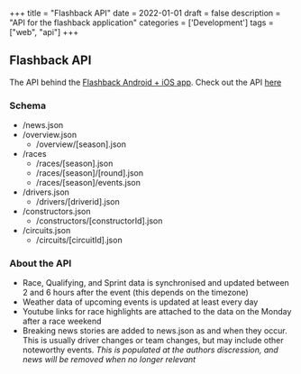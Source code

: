 +++
title = "Flashback API"
date = 2022-01-01
draft = false
description = "API for the flashback application"
categories = ['Development']
tags = ["web", "api"]
+++

## Flashback API

The API behind the <a href="/projects/flashback">Flashback Android + iOS app</a>. Check out the API <a href="https://flashback.pages.dev">here</a>


### Schema

- /news.json
- /overview.json
    - /overview/[season].json
- /races
    - /races/[season].json
    - /races/[season]/[round].json
    - /races/[season]/events.json
- /drivers.json
    - /drivers/[driverid].json
- /constructors.json
    - /constructors/[constructorId].json
- /circuits.json
    - /circuits/[circuitId].json

### About the API

- Race, Qualifying, and Sprint data is synchronised and updated between 2 and 6 hours after the event (this depends on the timezone)
- Weather data of upcoming events is updated at least every day
- Youtube links for race highlights are attached to the data on the Monday after a race weekend
- Breaking news stories are added to news.json as and when they occur. This is usually driver changes or team changes, but may include other noteworthy events. _This is populated at the authors discression, and news will be removed when no longer relevant_


